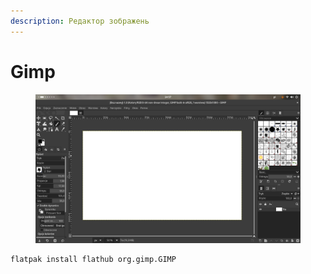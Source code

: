 ```yaml
---
description: Редактор зображень
---
```


# Gimp

<figure><img src="../../.gitbook/assets/image (1) (1).png" alt=""><figcaption></figcaption></figure>

```bash
flatpak install flathub org.gimp.GIMP
```
